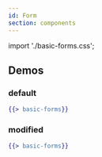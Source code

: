 ```yaml
---
id: Form
section: components
---
```


import './basic-forms.css';

## Demos
### default
```hbs
{{> basic-forms}}
```

### modified
```hbs
{{> basic-forms}}
```
